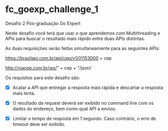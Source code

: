 # fc_goexp_challenge_1
Desafio 2 Pós-graduação Go Expert

 Neste desafio você terá que usar o que aprendemos com Multithreading e APIs para buscar o resultado mais rápido entre duas APIs distintas.

As duas requisições serão feitas simultaneamente para as seguintes APIs:

https://brasilapi.com.br/api/cep/v1/01153000 + cep

http://viacep.com.br/ws/" + cep + "/json/

Os requisitos para este desafio são:

- [X] Acatar a API que entregar a resposta mais rápida e descartar a resposta mais lenta.

- [X] O resultado da request deverá ser exibido no command line com os dados do endereço, bem como qual API a enviou.

- [X] Limitar o tempo de resposta em 1 segundo. Caso contrário, o erro de timeout deve ser exibido.
